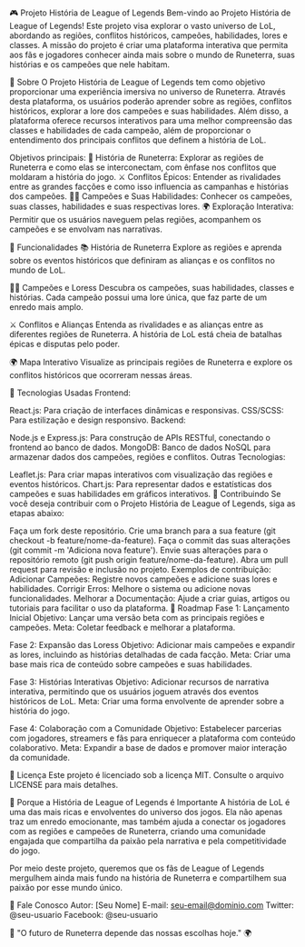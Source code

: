 🎮 Projeto História de League of Legends
Bem-vindo ao Projeto História de League of Legends! Este projeto visa explorar o vasto universo de LoL, abordando as regiões, conflitos históricos, campeões, habilidades, lores e classes. A missão do projeto é criar uma plataforma interativa que permita aos fãs e jogadores conhecer ainda mais sobre o mundo de Runeterra, suas histórias e os campeões que nele habitam.

📖 Sobre
O Projeto História de League of Legends tem como objetivo proporcionar uma experiência imersiva no universo de Runeterra. Através desta plataforma, os usuários poderão aprender sobre as regiões, conflitos históricos, explorar a lore dos campeões e suas habilidades. Além disso, a plataforma oferece recursos interativos para uma melhor compreensão das classes e habilidades de cada campeão, além de proporcionar o entendimento dos principais conflitos que definem a história de LoL.

Objetivos principais:
📜 História de Runeterra: Explorar as regiões de Runeterra e como elas se interconectam, com ênfase nos conflitos que moldaram a história do jogo.
⚔️ Conflitos Épicos: Entender as rivalidades entre as grandes facções e como isso influencia as campanhas e histórias dos campeões.
🦸‍♂️ Campeões e Suas Habilidades: Conhecer os campeões, suas classes, habilidades e suas respectivas lores.
🌍 Exploração Interativa: Permitir que os usuários naveguem pelas regiões, acompanhem os campeões e se envolvam nas narrativas.

🚀 Funcionalidades
📚 História de Runeterra
Explore as regiões e aprenda sobre os eventos históricos que definiram as alianças e os conflitos no mundo de LoL.

🦸‍♂️ Campeões e Loress
Descubra os campeões, suas habilidades, classes e histórias. Cada campeão possui uma lore única, que faz parte de um enredo mais amplo.

⚔️ Conflitos e Alianças
Entenda as rivalidades e as alianças entre as diferentes regiões de Runeterra. A história de LoL está cheia de batalhas épicas e disputas pelo poder.

🌍 Mapa Interativo
Visualize as principais regiões de Runeterra e explore os conflitos históricos que ocorreram nessas áreas.

🧪 Tecnologias Usadas
Frontend:

React.js: Para criação de interfaces dinâmicas e responsivas.
CSS/SCSS: Para estilização e design responsivo.
Backend:

Node.js e Express.js: Para construção de APIs RESTful, conectando o frontend ao banco de dados.
MongoDB: Banco de dados NoSQL para armazenar dados dos campeões, regiões e conflitos.
Outras Tecnologias:

Leaflet.js: Para criar mapas interativos com visualização das regiões e eventos históricos.
Chart.js: Para representar dados e estatísticas dos campeões e suas habilidades em gráficos interativos.
🤝 Contribuindo
Se você deseja contribuir com o Projeto História de League of Legends, siga as etapas abaixo:

Faça um fork deste repositório.
Crie uma branch para a sua feature (git checkout -b feature/nome-da-feature).
Faça o commit das suas alterações (git commit -m 'Adiciona nova feature').
Envie suas alterações para o repositório remoto (git push origin feature/nome-da-feature).
Abra um pull request para revisão e inclusão no projeto.
Exemplos de contribuição:
Adicionar Campeões: Registre novos campeões e adicione suas lores e habilidades.
Corrigir Erros: Melhore o sistema ou adicione novas funcionalidades.
Melhorar a Documentação: Ajude a criar guias, artigos ou tutoriais para facilitar o uso da plataforma.
🌱 Roadmap
Fase 1: Lançamento Inicial
Objetivo: Lançar uma versão beta com as principais regiões e campeões.
Meta: Coletar feedback e melhorar a plataforma.

Fase 2: Expansão das Loress
Objetivo: Adicionar mais campeões e expandir as lores, incluindo as histórias detalhadas de cada facção.
Meta: Criar uma base mais rica de conteúdo sobre campeões e suas habilidades.

Fase 3: Histórias Interativas
Objetivo: Adicionar recursos de narrativa interativa, permitindo que os usuários joguem através dos eventos históricos de LoL.
Meta: Criar uma forma envolvente de aprender sobre a história do jogo.

Fase 4: Colaboração com a Comunidade
Objetivo: Estabelecer parcerias com jogadores, streamers e fãs para enriquecer a plataforma com conteúdo colaborativo.
Meta: Expandir a base de dados e promover maior interação da comunidade.

📄 Licença
Este projeto é licenciado sob a licença MIT. Consulte o arquivo LICENSE para mais detalhes.

🌟 Porque a História de League of Legends é Importante
A história de LoL é uma das mais ricas e envolventes do universo dos jogos. Ela não apenas traz um enredo emocionante, mas também ajuda a conectar os jogadores com as regiões e campeões de Runeterra, criando uma comunidade engajada que compartilha da paixão pela narrativa e pela competitividade do jogo.

Por meio deste projeto, queremos que os fãs de League of Legends mergulhem ainda mais fundo na história de Runeterra e compartilhem sua paixão por esse mundo único.

📢 Fale Conosco
Autor: [Seu Nome]
E-mail: seu-email@dominio.com
Twitter: @seu-usuario
Facebook: @seu-usuario

🌟 "O futuro de Runeterra depende das nossas escolhas hoje." 🌍
